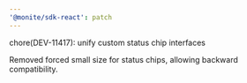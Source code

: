 ```yaml
---
'@monite/sdk-react': patch
---
```


chore(DEV-11417): unify custom status chip interfaces

Removed forced small size for status chips, allowing backward compatibility.
